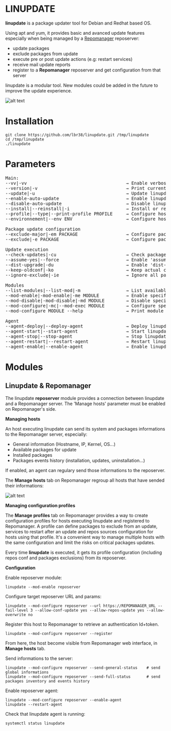 
<h1>LINUPDATE</h1>

<b>linupdate</b> is a package updater tool for Debian and Redhat based OS.

Using apt and yum, it provides basic and avanced update features especially when being managed by a <a href="https://github.com/lbr38/repomanager">Repomanager</a> reposerver:
- update packages
- exclude packages from update
- execute pre or post update actions (e.g: restart services)
- receive mail update reports
- register to a <b>Repomanager</b> reposerver and get configuration from that server

linupdate is a modular tool. New modules could be added in the future to improve the update experience.

![alt text](https://github.com/lbr38/repomanager-docs/blob/main/screenshots/linupdate/linupdate-1.png?raw=true)

<h1>Installation</h1>

```
git clone https://github.com/lbr38/linupdate.git /tmp/linupdate
cd /tmp/linupdate
./linupdate
```

<h1>Parameters</h1>

<pre>
Main:
--vv|-vv                                     → Enable verbose mode
--version|-v                                 → Print current version
--update|-u                                  → Update linupdate to the last available release on github
--enable-auto-update                         → Enable linupdate automatic update
--disable-auto-update                        → Disable linupdate automatic update
--install|--reinstall|-i                     → Install or reinstall linupdate (/!\ will delete actual configuration)
--profile|--type|--print-profile PROFILE     → Configure host profile (leave empty to print actual)
--environnement|--env ENV                    → Configure host environment (leave empty to print actual)

Package update configuration
--exclude-major|-em PACKAGE                  → Configure packages to exclude on major release update, separated by a comma. Specify 'none' to clean.
--exclude|-e PACKAGE                         → Configure packages to exclude, separated by a comma. Specify 'none' to clean.

Update execution
--check-updates|-cu                          → Check packages to be updated and quit
--assume-yes|--force                         → Enable 'assume yes' (answer 'yes' to every confirm prompt)
--dist-upgrade|-du                           → Enable 'dist-upgrade' for apt (Debian only)
--keep-oldconf|-ko                           → Keep actual configuration file when attempting to be overwrited by apt during package update (Debian only)
--ignore-exclude|-ie                         → Ignore all packages minor or major release update exclusions

Modules
--list-modules|--list-mod|-m                 → List available modules
--mod-enable|-mod-enable|-me MODULE          → Enable specified module
--mod-disable|-mod-disable|-md MODULE        → Disable specified module
--mod-configure|-mc|--mod-exec MODULE        → Configure specified module (using module commands, see module help or documentation)
--mod-configure MODULE --help                → Print module help

Agent
--agent-deploy|--deploy-agent                → Deploy linupdate agent
--agent-start|--start-agent                  → Start linupdate agent
--agent-stop|--stop-agent                    → Stop linupdate agent
--agent-restart|--restart-agent              → Restart linupdate agent
--agent-enable|--enable-agent                → Enable linupdate agent start on boot
</pre>

<h1>Modules</h1>

<h2>Linupdate & Repomanager</h2>

The linupdate <b>reposerver</b> module provides a connection between linupdate and a Repomanager server. The 'Manage hosts' parameter must be enabled on Repomanager's side.

<b>Managing hosts</b>

An host executing linupdate can send its system and packages informations to the Repomanager server, especially:
- General information (Hostname, IP, Kernel, OS...)
- Available packages for update
- Installed packages
- Packages events history (installation, updates, uninstallation...)

If enabled, an agent can regulary send those informations to the reposerver.


The <b>Manage hosts</b> tab on Repomanager regroup all hosts that have sended their informations:

![alt text](https://github.com/lbr38/repomanager-docs/blob/main/screenshots/linupdate/linupdate-repomanager-4.png?raw=true)


<b>Managing configuration profiles</b>

The <b>Manage profiles</b> tab on Repomanager provides a way to create configuration profiles for hosts executing linupdate and registered to Repomanager.
A profile can define packages to exclude from an update, services to restart after an update and repos sources configuration for hosts using that profile. It's a convenient way to manage multiple hosts with the same configuration and limit the risks on critical packages updates.

Every time <b>linupdate</b> is executed, it gets its profile configuration (including repos conf and packages exclusions) from its reposerver.


<b>Configuration</b>

Enable reposerver module:

```
linupdate --mod-enable reposerver
```

Configure target reposerver URL and params:

```
linupdate --mod-configure reposerver --url https://REPOMANAGER_URL --fail-level 3 --allow-conf-update yes --allow-repos-update yes --allow-overwrite no
```

Register this host to Repomanager to retrieve an authentication Id+token.

```
linupdate --mod-configure reposerver --register
```

From here, the host become visible from Repomanager web interface, in <b>Manage hosts</b> tab.

Send informations to the server:

```
linupdate --mod-configure reposerver --send-general-status    # send global informations 
linupdate --mod-configure reposerver --send-full-status       # send packages inventory and events history
```

Enable reposerver agent:

```
linupdate --mod-configure reposerver --enable-agent
linupdate --restart-agent
```

Check that linupdate agent is running:

```
systemctl status linupdate
```